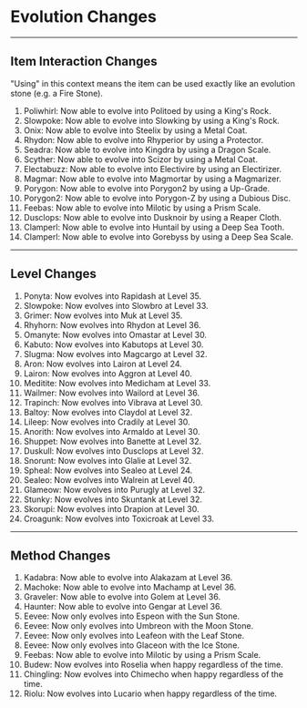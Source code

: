 # Evolution Changes

---

## Item Interaction Changes

"Using" in this context means the item can be used exactly like an evolution stone (e.g. a Fire Stone).

1. Poliwhirl: Now able to evolve into Politoed by using a King's Rock.
2. Slowpoke: Now able to evolve into Slowking by using a King's Rock.
3. Onix: Now able to evolve into Steelix by using a Metal Coat.
4. Rhydon: Now able to evolve into Rhyperior by using a Protector.
5. Seadra: Now able to evolve into Kingdra by using a Dragon Scale.
6. Scyther: Now able to evolve into Scizor by using a Metal Coat.
7. Electabuzz: Now able to evolve into Electivire by using an Electirizer.
8. Magmar: Now able to evolve into Magmortar by using a Magmarizer.
9. Porygon: Now able to evolve into Porygon2 by using a Up-Grade.
10. Porygon2: Now able to evolve into Porygon-Z by using a Dubious Disc.
11. Feebas: Now able to evolve into Milotic by using a Prism Scale.
12. Dusclops: Now able to evolve into Dusknoir by using a Reaper Cloth.
13. Clamperl: Now able to evolve into Huntail by using a Deep Sea Tooth.
14. Clamperl: Now able to evolve into Gorebyss by using a Deep Sea Scale.

---

## Level Changes

1. Ponyta: Now evolves into Rapidash at Level 35.
2. Slowpoke: Now evolves into Slowbro at Level 33.
3. Grimer: Now evolves into Muk at Level 35.
4. Rhyhorn: Now evolves into Rhydon at Level 36.
5. Omanyte: Now evolves into Omastar at Level 30.
6. Kabuto: Now evolves into Kabutops at Level 30.
7. Slugma: Now evolves into Magcargo at Level 32.
8. Aron: Now evolves into Lairon at Level 24.
9. Lairon: Now evolves into Aggron at Level 40.
10. Meditite: Now evolves into Medicham at Level 33.
11. Wailmer: Now evolves into Wailord at Level 36.
12. Trapinch: Now evolves into Vibrava at Level 30.
13. Baltoy: Now evolves into Claydol at Level 32.
14. Lileep: Now evolves into Cradily at Level 30.
15. Anorith: Now evolves into Armaldo at Level 30.
16. Shuppet: Now evolves into Banette at Level 32.
17. Duskull: Now evolves into Dusclops at Level 32.
18. Snorunt: Now evolves into Glalie at Level 32.
19. Spheal: Now evolves into Sealeo at Level 24.
20. Sealeo: Now evolves into Walrein at Level 40.
21. Glameow: Now evolves into Purugly at Level 32.
22. Stunky: Now evolves into Skuntank at Level 32.
23. Skorupi: Now evolves into Drapion at Level 30.
24. Croagunk: Now evolves into Toxicroak at Level 33.

---

## Method Changes

1. Kadabra: Now able to evolve into Alakazam at Level 36.
2. Machoke: Now able to evolve into Machamp at Level 36.
3. Graveler: Now able to evolve into Golem at Level 36.
4. Haunter: Now able to evolve into Gengar at Level 36.
5. Eevee: Now only evolves into Espeon with the Sun Stone.
6. Eevee: Now only evolves into Umbreon with the Moon Stone.
7. Eevee: Now only evolves into Leafeon with the Leaf Stone.
8. Eevee: Now only evolves into Glaceon with the Ice Stone.
9. Feebas: Now able to evolve into Milotic by using a Prism Scale.
10. Budew: Now evolves into Roselia when happy regardless of the time.
11. Chingling: Now evolves into Chimecho when happy regardless of the time.
12. Riolu: Now evolves into Lucario when happy regardless of the time.
